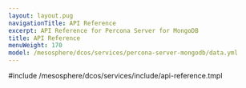 ```yaml
---
layout: layout.pug
navigationTitle: API Reference
excerpt: API Reference for Percona Server for MongoDB
title: API Reference
menuWeight: 170
model: /mesosphere/dcos/services/percona-server-mongodb/data.yml
---
```


#include /mesosphere/dcos/services/include/api-reference.tmpl
